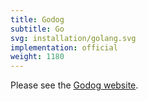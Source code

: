 ```yaml
---
title: Godog
subtitle: Go
svg: installation/golang.svg
implementation: official
weight: 1180
---
```


Please see the [Godog website](https://github.com/DATA-DOG/godog).
